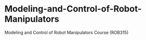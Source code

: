 # Modeling-and-Control-of-Robot-Manipulators
Modeling and Control of Robot Manipulators Course (ROB315)
